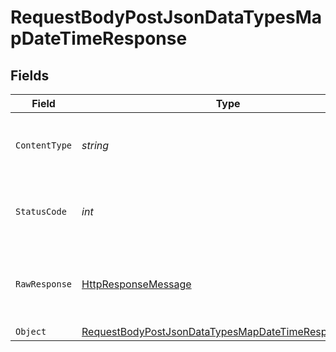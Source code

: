 # RequestBodyPostJsonDataTypesMapDateTimeResponse


## Fields

| Field                                                                                                                                 | Type                                                                                                                                  | Required                                                                                                                              | Description                                                                                                                           |
| ------------------------------------------------------------------------------------------------------------------------------------- | ------------------------------------------------------------------------------------------------------------------------------------- | ------------------------------------------------------------------------------------------------------------------------------------- | ------------------------------------------------------------------------------------------------------------------------------------- |
| `ContentType`                                                                                                                         | *string*                                                                                                                              | :heavy_check_mark:                                                                                                                    | HTTP response content type for this operation                                                                                         |
| `StatusCode`                                                                                                                          | *int*                                                                                                                                 | :heavy_check_mark:                                                                                                                    | HTTP response status code for this operation                                                                                          |
| `RawResponse`                                                                                                                         | [HttpResponseMessage](https://learn.microsoft.com/en-us/dotnet/api/system.net.http.httpresponsemessage?view=net-5.0)                  | :heavy_minus_sign:                                                                                                                    | Raw HTTP response; suitable for custom response parsing                                                                               |
| `Object`                                                                                                                              | [RequestBodyPostJsonDataTypesMapDateTimeResponseBody](../../Models/Operations/RequestBodyPostJsonDataTypesMapDateTimeResponseBody.md) | :heavy_minus_sign:                                                                                                                    | OK                                                                                                                                    |